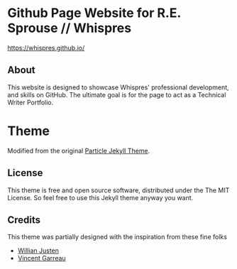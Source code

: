 # Github Page Website for R.E. Sprouse // Whispres

https://whispres.github.io/

## About
This website is designed to showcase Whispres' professional development, and skills on GitHub. The ultimate goal is for the page to act as a Technical Writer Portfolio.

# Theme

Modified from the original [Particle Jekyll Theme](https://github.com/nrandecker/particle).

## License

This theme is free and open source software, distributed under the The MIT License. So feel free to use this Jekyll theme anyway you want.

## Credits

This theme was partially designed with the inspiration from these fine folks
- [Willian Justen](https://github.com/willianjusten/will-jekyll-template)
- [Vincent Garreau](https://github.com/VincentGarreau/particles.js/)
